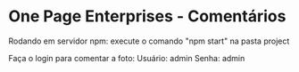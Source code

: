 # One Page Enterprises - Comentários

Rodando em servidor npm:
execute o comando "npm start" na pasta project

Faça o login para comentar a foto:
Usuário: admin
Senha: admin





